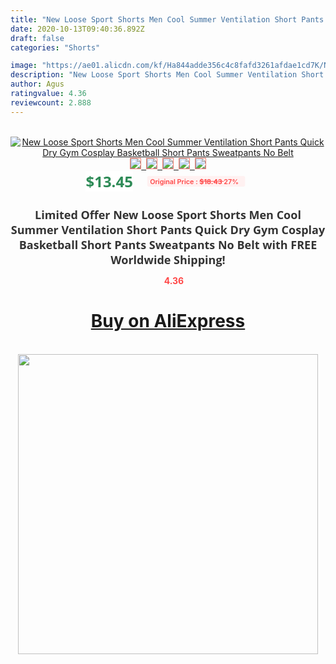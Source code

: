 ```yaml
---
title: "New Loose Sport Shorts Men Cool Summer Ventilation Short Pants Quick Dry Gym Cosplay Basketball Short Pants Sweatpants No Belt"
date: 2020-10-13T09:40:36.892Z
draft: false
categories: "Shorts"

image: "https://ae01.alicdn.com/kf/Ha844adde356c4c8fafd3261afdae1cd7K/New-Loose-Sport-Shorts-Men-Cool-Summer-Ventilation-Short-Pants-Quick-Dry-Gym-Cosplay-Basketball-Short.jpg"
description: "New Loose Sport Shorts Men Cool Summer Ventilation Short Pants Quick Dry Gym Cosplay Basketball Short Pants Sweatpants No Belt"
author: Agus
ratingvalue: 4.36
reviewcount: 2.888
---
```

<br>
<div style="text-align: center;">
<a href="https://s.click.aliexpress.com/e/_A4LvrB" target="_blank" rel="nofollow noopener noreferrer"><img alt="New Loose Sport Shorts Men Cool Summer Ventilation Short Pants Quick Dry Gym Cosplay Basketball Short Pants Sweatpants No Belt" class="magnifier-image" src="https://ae01.alicdn.com/kf/Ha844adde356c4c8fafd3261afdae1cd7K/New-Loose-Sport-Shorts-Men-Cool-Summer-Ventilation-Short-Pants-Quick-Dry-Gym-Cosplay-Basketball-Short.jpg_640x640.jpg">
<br>
<img style="border:1px solid salmon" src="https://ae01.alicdn.com/kf/Ha844adde356c4c8fafd3261afdae1cd7K/New-Loose-Sport-Shorts-Men-Cool-Summer-Ventilation-Short-Pants-Quick-Dry-Gym-Cosplay-Basketball-Short.jpg_120x120.jpg">&nbsp;&nbsp;<img style="border:1px solid salmon" src="https://ae01.alicdn.com/kf/H570ee982087b47d1bc15985ca7117ebcX/New-Loose-Sport-Shorts-Men-Cool-Summer-Ventilation-Short-Pants-Quick-Dry-Gym-Cosplay-Basketball-Short.jpg_120x120.jpg">&nbsp;&nbsp;<img style="border:1px solid salmon" src="https://ae01.alicdn.com/kf/H8efeaf2d3ed440a794b01b999b38e1d9P/New-Loose-Sport-Shorts-Men-Cool-Summer-Ventilation-Short-Pants-Quick-Dry-Gym-Cosplay-Basketball-Short.jpg_120x120.jpg">&nbsp;&nbsp;<img style="border:1px solid salmon" src="https://ae01.alicdn.com/kf/H358b85b5d5dd482fafbfea786d607befn/New-Loose-Sport-Shorts-Men-Cool-Summer-Ventilation-Short-Pants-Quick-Dry-Gym-Cosplay-Basketball-Short.jpg_120x120.jpg">&nbsp;&nbsp;<img style="border:1px solid salmon" src="https://ae01.alicdn.com/kf/H75fde5654291498087f7441f69163fa3M/New-Loose-Sport-Shorts-Men-Cool-Summer-Ventilation-Short-Pants-Quick-Dry-Gym-Cosplay-Basketball-Short.jpg_120x120.jpg"></a></div><br0>
<div style="text-align: center;"><span style="background-color: white; border: 0px; box-sizing: border-box; color: seagreen; display: inline-block; font-family: &quot;open sans&quot; , &quot;arial&quot; , &quot;helvetica&quot; , sans-serif , &quot;heiti&quot;; font-size: 24px; font-stretch: inherit; font-weight: 700; line-height: inherit; margin: 0px 10px 0px 0px; padding: 0px; vertical-align: middle;">$13.45 </span>
<span style="background: rgb(255 , 241 , 241); border-radius: 3px; border: 0px; box-sizing: border-box; color: #ff4747; display: inline-block; font-family: inherit; font-size: 12px; font-stretch: inherit; font-style: inherit; font-variant: inherit; font-weight: 600; line-height: inherit; margin: 0px; padding: 2px 5px; transform: scale(0.9); vertical-align: middle;">Original Price : <b style="text-decoration: line-through;">$18.43 </b> 27%&nbsp;&nbsp;</span></div>
<h1 style="color: #333333; display: inline-block; font-family: &quot;open sans&quot; , &quot;arial&quot; , &quot;helvetica&quot; , sans-serif , &quot;heiti&quot;; font-size: 18px; font-stretch: inherit; font-weight: 700; text-align: center;">Limited Offer New Loose Sport Shorts Men Cool Summer Ventilation Short Pants Quick Dry Gym Cosplay Basketball Short Pants Sweatpants No Belt with FREE Worldwide Shipping!</h1>
<div style="color: #ff4747; text-align: center;">
<img src="https://4.bp.blogspot.com/-M0ZcTcb-5uY/XleCXlxnR4I/AAAAAAAAAEc/OrjgMkXV1oMQFaCRZj5HQwOCBcu3w1FegCPcBGAYYCw/s1600/star.png" style="height: 15px;">&nbsp;<b>4.36</b></div>
<div class="button_cont" align="center"><a class="buynow_a" href="https://s.click.aliexpress.com/e/_A4LvrB" target="_blank" rel="nofollow noopener noreferrer"><H1>Buy on AliExpress</H1></a></div><br>
<div class="separator" style="clear: both; text-align: center;">
<img src="https://lh3.googleusercontent.com/-pTy5HemUv9M/XlePHvY0dAI/AAAAAAAAAE4/0nX5iRUoIWY8eMW9Dpxeirr157OZliDIgCLcBGAsYHQ/s1600/badge.gif" width="480">
</div>
